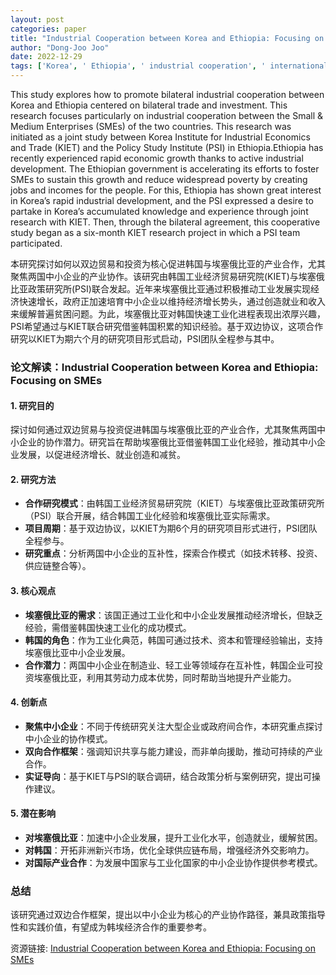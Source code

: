 ```yaml
---
layout: post
categories: paper
title: "Industrial Cooperation between Korea and Ethiopia: Focusing on SMEs"
author: "Dong-Joo Joo"
date: 2022-12-29
tags: ['Korea', ' Ethiopia', ' industrial cooperation', ' international cooperation', ' SMEs', ' small and medium-sized enterprises', ' SME policy', ' innovation', ' innovation policy', ' R&D', ' investment', ' bilateral investment', ' trade', ' trade investment', ' industrial ecosystem', ' industrial policy', ' industrial strategy', ' productivity']
---
```


This study explores how to promote bilateral industrial cooperation between Korea and Ethiopia centered on bilateral trade and investment. This research focuses particularly on industrial cooperation between the Small & Medium Enterprises (SMEs) of the two countries. This research was initiated as a joint study between Korea Institute for Industrial Economics and Trade (KIET) and the Policy Study Institute (PSI) in Ethiopia.Ethiopia has recently experienced rapid economic growth thanks to active industrial development. The Ethiopian government is accelerating its efforts to foster SMEs to sustain this growth and reduce widespread poverty by creating jobs and incomes for the people. For this, Ethiopia has shown great interest in Korea’s rapid industrial development, and the PSI expressed a desire to partake in Korea’s accumulated knowledge and experience through joint research with KIET. Then, through the bilateral agreement, this cooperative study began as a six-month KIET research project in which a PSI team participated.

本研究探讨如何以双边贸易和投资为核心促进韩国与埃塞俄比亚的产业合作，尤其聚焦两国中小企业的产业协作。该研究由韩国工业经济贸易研究院(KIET)与埃塞俄比亚政策研究所(PSI)联合发起。近年来埃塞俄比亚通过积极推动工业发展实现经济快速增长，政府正加速培育中小企业以维持经济增长势头，通过创造就业和收入来缓解普遍贫困问题。为此，埃塞俄比亚对韩国快速工业化进程表现出浓厚兴趣，PSI希望通过与KIET联合研究借鉴韩国积累的知识经验。基于双边协议，这项合作研究以KIET为期六个月的研究项目形式启动，PSI团队全程参与其中。

### **论文解读：Industrial Cooperation between Korea and Ethiopia: Focusing on SMEs**  

#### **1. 研究目的**  
探讨如何通过双边贸易与投资促进韩国与埃塞俄比亚的产业合作，尤其聚焦两国中小企业的协作潜力。研究旨在帮助埃塞俄比亚借鉴韩国工业化经验，推动其中小企业发展，以促进经济增长、就业创造和减贫。  

#### **2. 研究方法**  
- **合作研究模式**：由韩国工业经济贸易研究院（KIET）与埃塞俄比亚政策研究所（PSI）联合开展，结合韩国工业化经验和埃塞俄比亚实际需求。  
- **项目周期**：基于双边协议，以KIET为期6个月的研究项目形式进行，PSI团队全程参与。  
- **研究重点**：分析两国中小企业的互补性，探索合作模式（如技术转移、投资、供应链整合等）。  

#### **3. 核心观点**  
- **埃塞俄比亚的需求**：该国正通过工业化和中小企业发展推动经济增长，但缺乏经验，需借鉴韩国快速工业化的成功模式。  
- **韩国的角色**：作为工业化典范，韩国可通过技术、资本和管理经验输出，支持埃塞俄比亚中小企业发展。  
- **合作潜力**：两国中小企业在制造业、轻工业等领域存在互补性，韩国企业可投资埃塞俄比亚，利用其劳动力成本优势，同时帮助当地提升产业能力。  

#### **4. 创新点**  
- **聚焦中小企业**：不同于传统研究关注大型企业或政府间合作，本研究重点探讨中小企业的协作模式。  
- **双向合作框架**：强调知识共享与能力建设，而非单向援助，推动可持续的产业合作。  
- **实证导向**：基于KIET与PSI的联合调研，结合政策分析与案例研究，提出可操作建议。  

#### **5. 潜在影响**  
- **对埃塞俄比亚**：加速中小企业发展，提升工业化水平，创造就业，缓解贫困。  
- **对韩国**：开拓非洲新兴市场，优化全球供应链布局，增强经济外交影响力。  
- **对国际产业合作**：为发展中国家与工业化国家的中小企业协作提供参考模式。  

### **总结**  
该研究通过双边合作框架，提出以中小企业为核心的产业协作路径，兼具政策指导性和实践价值，有望成为韩埃经济合作的重要参考。

资源链接: [Industrial Cooperation between Korea and Ethiopia: Focusing on SMEs](https://papers.ssrn.com/sol3/papers.cfm?abstract_id=4212026)

